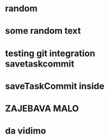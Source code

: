 # random
# some random text
# testing git integration savetaskcommit
# saveTaskCommit inside
# ZAJEBAVA MALO
# da vidimo
